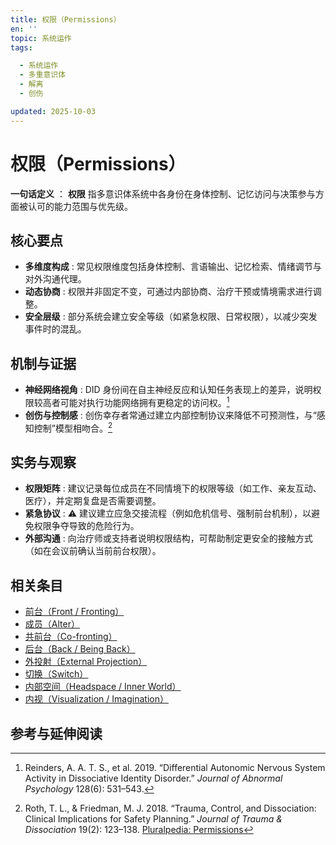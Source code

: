 ```yaml
---
title: 权限（Permissions）
en: ''
topic: 系统运作
tags:

  - 系统运作
  - 多重意识体
  - 解离
  - 创伤

updated: 2025-10-03
---
```


# 权限（Permissions）

**一句话定义** ： **权限** 指多意识体系统中各身份在身体控制、记忆访问与决策参与方面被认可的能力范围与优先级。

## 核心要点

- **多维度构成** : 常见权限维度包括身体控制、言语输出、记忆检索、情绪调节与对外沟通代理。
- **动态协商** : 权限并非固定不变，可通过内部协商、治疗干预或情境需求进行调整。
- **安全层级** : 部分系统会建立安全等级（如紧急权限、日常权限），以减少突发事件时的混乱。

## 机制与证据

- **神经网络视角** : DID 身份间在自主神经反应和认知任务表现上的差异，说明权限较高者可能对执行功能网络拥有更稳定的访问权。[^reinders2019]
- **创伤与控制感** : 创伤幸存者常通过建立内部控制协议来降低不可预测性，与“感知控制”模型相吻合。[^roth2018]

## 实务与观察

- **权限矩阵** : 建议记录每位成员在不同情境下的权限等级（如工作、亲友互动、医疗），并定期复盘是否需要调整。
- **紧急协议** : ⚠ 建议建立应急交接流程（例如危机信号、强制前台机制），以避免权限争夺导致的危险行为。
- **外部沟通** : 向治疗师或支持者说明权限结构，可帮助制定更安全的接触方式（如在会议前确认当前前台权限）。

## 相关条目

- [前台（Front / Fronting）](Front-Fronting.md)
- [成员（Alter）](Alter.md)
- [共前台（Co-fronting）](Co-Fronting.md)
- [后台（Back / Being Back）](Back-Being-Back.md)
- [外投射（External Projection）](External-Projection.md)
- [切换（Switch）](Switch.md)
- [内部空间（Headspace / Inner World）](Headspace-Inner-World.md)
- [内视（Visualization / Imagination）](Visualization-Imagination.md)

## 参考与延伸阅读

[^reinders2019]: Reinders, A. A. T. S., et al. 2019. “Differential Autonomic Nervous System Activity in Dissociative Identity Disorder.” _Journal of Abnormal Psychology_ 128(6): 531–543.
[^roth2018]: Roth, T. L., & Friedman, M. J. 2018. “Trauma, Control, and Dissociation: Clinical Implications for Safety Planning.” _Journal of Trauma & Dissociation_ 19(2): 123–138.
[Pluralpedia: Permissions](https://pluralpedia.org/w/Permissions)
